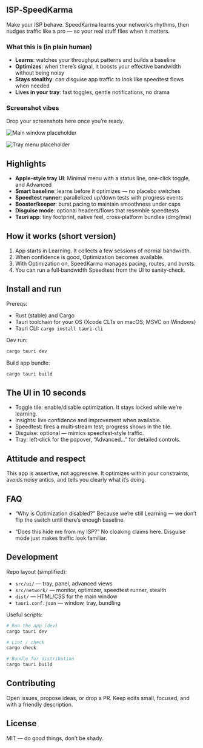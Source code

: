 ## ISP‑SpeedKarma

Make your ISP behave. SpeedKarma learns your network’s rhythms, then nudges traffic like a pro — so your real stuff flies when it matters.

### What this is (in plain human)
- **Learns**: watches your throughput patterns and builds a baseline
- **Optimizes**: when there’s signal, it boosts your effective bandwidth without being noisy
- **Stays stealthy**: can disguise app traffic to look like speedtest flows when needed
- **Lives in your tray**: fast toggles, gentle notifications, no drama

### Screenshot vibes
Drop your screenshots here once you’re ready.

![Main window placeholder](docs/images/screenshot-main.png)

![Tray menu placeholder](docs/images/screenshot-tray.png)


## Highlights
- **Apple‑style tray UI**: Minimal menu with a status line, one‑click toggle, and Advanced
- **Smart baseline**: learns before it optimizes — no placebo switches
- **Speedtest runner**: parallelized up/down tests with progress events
- **Booster/keeper**: burst pacing to maintain smoothness under caps
- **Disguise mode**: optional headers/flows that resemble speedtests
- **Tauri app**: tiny footprint, native feel, cross‑platform bundles (dmg/msi)


## How it works (short version)
1. App starts in Learning. It collects a few sessions of normal bandwidth.
2. When confidence is good, Optimization becomes available.
3. With Optimization on, SpeedKarma manages pacing, routes, and bursts.
4. You can run a full‑bandwidth Speedtest from the UI to sanity‑check.


## Install and run
Prereqs:
- Rust (stable) and Cargo
- Tauri toolchain for your OS (Xcode CLTs on macOS; MSVC on Windows)
- Tauri CLI: `cargo install tauri-cli`

Dev run:
```bash
cargo tauri dev
```

Build app bundle:
```bash
cargo tauri build
```


## The UI in 10 seconds
- Toggle tile: enable/disable optimization. It stays locked while we’re learning.
- Insights: live confidence and improvement when available.
- Speedtest: fires a multi‑stream test; progress shows in the tile.
- Disguise: optional — mimics speedtest‑style traffic.
- Tray: left‑click for the popover, “Advanced…” for detailed controls.


## Attitude and respect
This app is assertive, not aggressive. It optimizes within your constraints, avoids noisy antics, and tells you clearly what it’s doing.


## FAQ
- “Why is Optimization disabled?”
  Because we’re still Learning — we don’t flip the switch until there’s enough baseline.

- “Does this hide me from my ISP?”
  No cloaking claims here. Disguise mode just makes traffic look familiar.


## Development
Repo layout (simplified):
- `src/ui/` — tray, panel, advanced views
- `src/network/` — monitor, optimizer, speedtest runner, stealth
- `dist/` — HTML/CSS for the main window
- `tauri.conf.json` — window, tray, bundling

Useful scripts:
```bash
# Run the app (dev)
cargo tauri dev

# Lint / check
cargo check

# Bundle for distribution
cargo tauri build
```


## Contributing
Open issues, propose ideas, or drop a PR. Keep edits small, focused, and with a friendly description.


## License
MIT — do good things, don’t be shady.


